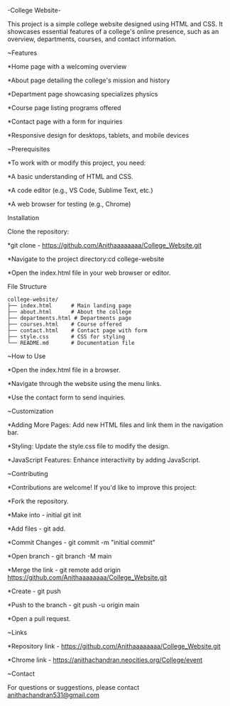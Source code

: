 -College Website-


This project is a simple college website designed using HTML and CSS. It showcases essential features of a college's online presence, such as an overview, departments, courses, and contact information.


~Features

*Home page with a welcoming overview

*About page detailing the college's mission and history

*Department page showcasing specializes physics

*Course page listing programs offered

*Contact page with a form for inquiries

*Responsive design for desktops, tablets, and mobile devices


~Prerequisites

*To work with or modify this project, you need:

*A basic understanding of HTML and CSS.

*A code editor (e.g., VS Code, Sublime Text, etc.)

*A web browser for testing (e.g., Chrome)


Installation

Clone the repository:

*git clone - https://github.com/Anithaaaaaaaa/College_Website.git

*Navigate to the project directory:cd college-website

*Open the index.html file in your web browser or editor.


File Structure

```
college-website/
├── index.html      # Main landing page
├── about.html      # About the college
├── departments.html # Departments page
├── courses.html    # Course offered
├── contact.html    # Contact page with form
├── style.css       # CSS for styling
└── README.md       # Documentation file
```

~How to Use

*Open the index.html file in a browser.

*Navigate through the website using the menu links.

*Use the contact form to send inquiries.


~Customization

*Adding More Pages: Add new HTML files and link them in the navigation bar.

*Styling: Update the style.css file to modify the design.

*JavaScript Features: Enhance interactivity by adding JavaScript.


~Contributing

*Contributions are welcome! If you'd like to improve this project:

*Fork the repository.

*Make into - initial git init

*Add files - git add.

*Commit Changes - git commit -m "initial commit"

*Open branch - git branch -M main

*Merge the link - git remote add origin https://github.com/Anithaaaaaaaa/College_Website.git

*Create - git push

*Push to the branch - git push -u origin main

*Open a pull request.


~Links

*Repository link - https://github.com/Anithaaaaaaaa/College_Website.git

*Chrome link - https://anithachandran.neocities.org/College/event


~Contact

For questions or suggestions, please contact anithachandran531@gmail.com

   
 

